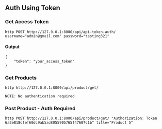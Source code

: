 ## Auth Using Token

### Get Access Token
```
http POST http://127.0.0.1:8000/api/api-token-auth/  username="admin@gmail.com" password="testing321"
```
#### Output
```
{
    "token": "your_access_token"
}
```

### Get Products
``` 
http http://127.0.0.1:8000/api/product/get/
```
`NOTE: No authentication required`

### Post Product - Auth Required
```
http POST http://127.0.0.1:8000/api/product/get/ "Authorization: Token 6a2e818cfef60dc9ab5ad8055905765f47607c1b" title="Product 5"
```